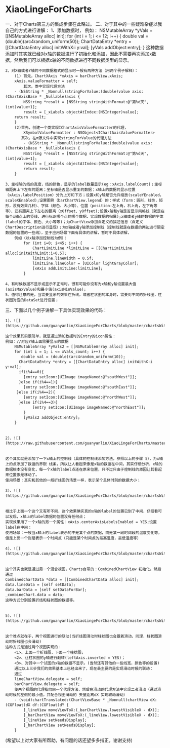 # XiaoLingeForCharts

一、对于Charts第三方的集成步骤在此略过。
二、对于其中的一些疑难杂症以我自己的方式进行讲解：
	1、添加数据时，
	例如：
	NSMutableArray *yVals = [[NSMutableArray alloc] init];
    for (int i = 1; i <= 12; i++) {
        double val = (double)(arc4random_uniform(50));
        ChartDataEntry *entry = [[ChartDataEntry alloc] initWithX:i y:val];
        [yVals addObject:entry];
    }
	这种数据添加时其实就已经对x轴的数据进行了初始化和添加，因此不需要再次添加x数据，然后我们可以根据x轴的不同数据进行不同数据类型的显示。

	2、对X轴或者Y轴的不同数据格式的显示时一般有两种方法（用两个例子解释）：
		(1) 首先，ChartXAxis *xAxis = barChartView.xAxis;
		xAxis.valueFormatter = self;
			其次，类中实现代理方法
		- (NSString * _Nonnull)stringForValue:(double)value axis:(ChartAxisBase * _Nullable)axis {
    		NSString *result = [NSString stringWithFormat:@"第%d天",(int)value+1];
    		result = [_xLabels objectAtIndex:(NSInteger)value];
    	return result;
		}
		(2)首先，创建一个类实现IChartAxisValueFormatter的代理，
			XSymbolValueFormatter : NSObject<IChartAxisValueFormatter>
   		   其次，在m源文件中实现stringForValue的代理方法
   			- (NSString * _Nonnull)stringForValue:(double)value axis:(ChartAxisBase * _Nullable)axis {
    		NSString *result = [NSString stringWithFormat:@"第%d天",(int)value+1];
    		result = [_xLabels objectAtIndex:(NSInteger)value];
    		return result;
    	}

	3、坐标轴的线的宽度，线的颜色，显示的label数量显示(eg：xAxis.labelCount)；坐标轴距离上下左右的距离；坐标轴是否显示重复的数据；x轴上的数据的显示位置（xAxis.labelPosition）分为上方和下方；设置x和y轴是否允许缩放(scaleYEnabled，scaleXEnabled);设置图例（barChartView.legend）的：样式（form：圆形，线性，矩形，没有效果几种）、字体（颜色、大小等）、位置（position:左上角，右上角，左下角等等）、还有距离上下左右的距离（xOffset、yOffset);设置x轴和y轴是否显示网格线（就是在每个x轴点上的竖线，进行标识哪个点的哪个数据，实现数据的归属);x轴或者y轴的数据的字体(label的字体、颜色、大小等等)；为ChartView添加自定义的描述信息（自定义ChartDescription进行显现）；为x轴或者y轴添加控制线（控制线就是在数据的两边进行限定数据的位置的一些线），至于应用场景下面有具体的讲解，暂时不具体讲解，
		例如（以x轴添加控制线为例）：
			for (int i=0; i<45; i++) {
        		ChartLimitLine *limitLine = [[ChartLimitLine alloc]initWithLimit:i+0.5];
        		limitLine.lineWidth = 0.5f;
        		limitLine.lineColor = [UIColor lightGrayColor];
        		[xAxis addLimitLine:limitLine];
    		}

	4、有时候数据不显示或显示不正常时，很有可能你没有为x轴和y轴设置最大值(axisMaxValue)和最小值(axisMinValue);
	5、值得注意的是，当需要显示的效果在折线，或者柱状图的本身时，需要对不同的折线图，柱状图对应的DataSet进行设置；

三、下面以几个例子讲解一下具体实现效果的代码：

	1)、![](https://github.com/guanyanlin/XiaoLingeForCharts/blob/master/chartsWithCharts/image/lineEntryIcon.PNG)

	这个效果其实很简单，就是通过添加数据时的Entry的icon属性：
	例如：//对应Y轴上面需要显示的数据
    	NSMutableArray *yVals2 = [[NSMutableArray alloc] init];
    	for (int i = 1; i <= xVals_count; i++) {
     	   double val = (double)(arc4random_uniform(10));
      	  ChartDataEntry *entry = [[ChartDataEntry alloc] initWithX:i y:val];
      	  if(i%4==0){
            [entry setIcon:[UIImage imageNamed:@"southWest"]];
      	  }else if(i%4==1){
            [entry setIcon:[UIImage imageNamed:@"southEast"]];
       	 }else if(i%4==2){
            [entry setIcon:[UIImage imageNamed:@"northWest"]];
      	  }else if(i%4==3){
        	    [entry setIcon:[UIImage imageNamed:@"northEast"]];
        	}
        	[yVals2 addObject:entry];
    	}


	2)、![](https://raw.githubusercontent.com/guanyanlin/XiaoLingeForCharts/master/chartsWithCharts/image/XAxisLabelinCenter.PNG)
		

	这个其实就是添加了一下x轴上的控制线（具体的控制线添加方法，参照以上的步骤 5），为x轴上的点添加了数据的界限 线条，所以让人看起来像是x轴的数据在中间，其实仔细分析，x轴的数据根本没有变化，每一个x轴的label点还在原来位置，只不过只由于控制线的原因让其看起来位置像是移动了。
	使用场景：其实和其他的一般折线图的场景一样，表示某个具体时刻的数据大小；

	3)、![](https://github.com/guanyanlin/XiaoLingeForCharts/blob/master/chartsWithCharts/image/XaxisLabelRealinCenter.PNG)


	相比于上面一个这个又有所不同，这个效果确实真的x轴的label的位置已到了中间，仔细看可以发现，x轴上的label数据的位置没有任何点；
	实现效果用了一个x轴的另一个属性：xAxis.centerAxisLabelsEnabled = YES;设置label在中间；
	使用场景：一般当x轴上的label表示的不是某个点的数据，而是某一段时间段的温度变化等，但是上面一个则是表示一个时间点（只能是某个时间点的最高温度，最低温度等）

	4)、![](https://github.com/guanyanlin/XiaoLingeForCharts/blob/master/chartsWithCharts/image/combinedChart.PNG)


	这个其实也就是通过另一个混合视图，Charts自带的：CombinedChartView 初始化。然后通过
	CombinedChartData *data = [[CombinedChartData alloc] init];
    data.lineData = [self setData];
    data.barData = [self setDataForBar];
    _combineChart.data = data;
    这种方式分别设置折线和柱状图的数据等。


	5)、![](https://github.com/guanyanlin/XiaoLingeForCharts/blob/master/chartsWithCharts/image/sameXaxis.PNG)


	这个难点就在于，两个视图进行的联动(当折线图滑动时柱状图也会跟着滑动，同理，柱状图滑动时折线图也会滑动)
	这种方式是通过两个视图实现的：
		<1>、上面一个折线图，下面一个柱状图;
		<2>、让柱状图的y轴进行翻转(leftAxis.inverted = YES)；
		<3>、对其中一个试图的x轴的数据不显示。(当然还有其他的一些线宽，颜色等的设置)
		通过以上三步我们的效果基本上已经出来了，现在最主要的是实现滑动时候的联动：
		通过
		lineChartView.delegate = self;
		barChartView.delegate = self;
		使两个视图的代理指向同一个代理方法，然后在滑动的代理方法中实现二者滑动（通过滑动时候的左侧的最小值，并配合视图滑动的 矢量距离dX 实现联动滑动）
		- (void)chartTranslated:(ChartViewBase * _Nonnull)chartView dX:(CGFloat)dX dY:(CGFloat)dY {
		    [_lineView moveViewToX:(_barChartView.lowestVisibleX - dX)];
		    [_barChartView moveViewToX:(_lineView.lowestVisibleX - dX)];
		    [_lineView setNeedsDisplay];
		    [_barChartView setNeedsDisplay];
		}

(希望以上对大家有所帮助，有问题的话还望多多指正，谢谢支持)


